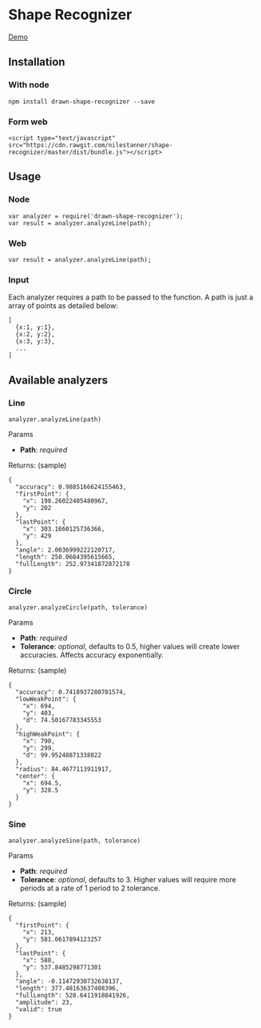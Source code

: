 # Shape Recognizer

[Demo](https://nilestanner.com/shape-recognizer/demo/)

## Installation

### With node
```
npm install drawn-shape-recognizer --save
```

### Form web

```
<script type="text/javascript" src="https://cdn.rawgit.com/nilestanner/shape-recognizer/master/dist/bundle.js"></script>
```

## Usage

### Node

```
var analyzer = require('drawn-shape-recognizer');
var result = analyzer.analyzeLine(path);
```

### Web
```
var result = analyzer.analyzeLine(path);
```

### Input

Each analyzer requires a path to be passed to the function. A path is just a array of points as detailed below:
```
[
  {x:1, y:1},
  {x:2, y:2},
  {x:3, y:3},
  ...
]
```

## Available analyzers

### Line

`analyzer.analyzeLine(path)`

Params
* **Path**: *required*

Returns: (sample)
```
{
  "accuracy": 0.9885166624155463,
  "firstPoint": {
    "x": 198.26022405480967,
    "y": 202
  },
  "lastPoint": {
    "x": 303.1660125736366,
    "y": 429
  },
  "angle": 2.0036999222120717,
  "length": 250.0684395615665,
  "fullLength": 252.97341872872178
}
```

### Circle

`analyzer.analyzeCircle(path, tolerance)`

Params
* **Path**: *required*
* **Tolerance**: *optional*, defaults to 0.5, higher values will create lower accuracies. Affects accuracy exponentially.

Returns: (sample)
```
{
  "accuracy": 0.7418937280701574,
  "lowWeakPoint": {
    "x": 694,
    "y": 403,
    "d": 74.50167783345553
  },
  "highWeakPoint": {
    "x": 790,
    "y": 299,
    "d": 99.95248871338822
  },
  "radius": 84.4677113911917,
  "center": {
    "x": 694.5,
    "y": 328.5
  }
}
```

### Sine

`analyzer.analyzeSine(path, tolerance)`

Params
* **Path**: *required*
* **Tolerance**: *optional*, defaults to 3. Higher values will require more periods at a rate of 1 period to 2 tolerance.

Returns: (sample)
```
{
  "firstPoint": {
    "x": 213,
    "y": 581.0617894123257
  },
  "lastPoint": {
    "x": 588,
    "y": 537.8485298771301
  },
  "angle": -0.11472930732638137,
  "length": 377.48163637408396,
  "fullLength": 528.6411918841926,
  "amplitude": 23,
  "valid": true
}
```
